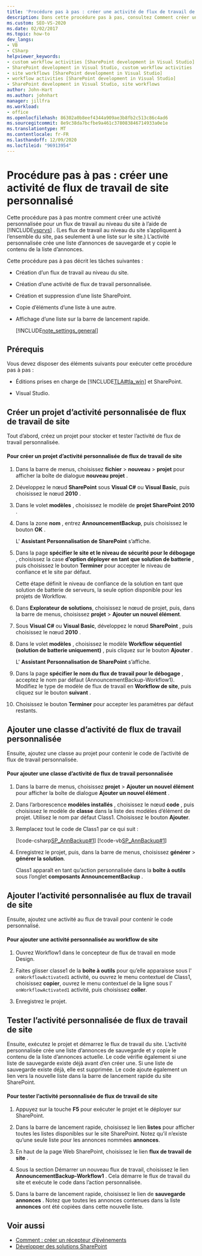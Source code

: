 ```yaml
---
title: 'Procédure pas à pas : créer une activité de flux de travail de site personnalisée | Microsoft Docs'
description: Dans cette procédure pas à pas, consultez Comment créer une activité personnalisée pour un flux de travail SharePoint au niveau du site à l’aide de Visual Studio.
ms.custom: SEO-VS-2020
ms.date: 02/02/2017
ms.topic: how-to
dev_langs:
- VB
- CSharp
helpviewer_keywords:
- custom workflow activities [SharePoint development in Visual Studio]
- SharePoint development in Visual Studio, custom workflow activities
- site workflows [SharePoint development in Visual Studio]
- workflow activities [SharePoint development in Visual Studio]
- SharePoint development in Visual Studio, site workflows
author: John-Hart
ms.author: johnhart
manager: jillfra
ms.workload:
- office
ms.openlocfilehash: 86302a0b8eef4344a909ae3b8fb2c513c86c4ad6
ms.sourcegitcommit: 8e9c38da7bcfbe9a461c378083846714933a0e1e
ms.translationtype: MT
ms.contentlocale: fr-FR
ms.lasthandoff: 12/09/2020
ms.locfileid: "96913954"
---
```

# <a name="walkthrough-create-a-custom-site-workflow-activity"></a>Procédure pas à pas : créer une activité de flux de travail de site personnalisé
  Cette procédure pas à pas montre comment créer une activité personnalisée pour un flux de travail au niveau du site à l’aide de [!INCLUDE[vsprvs](../sharepoint/includes/vsprvs-md.md)] . (Les flux de travail au niveau du site s’appliquent à l’ensemble du site, pas seulement à une liste sur le site.) L’activité personnalisée crée une liste d’annonces de sauvegarde et y copie le contenu de la liste d’annonces.

 Cette procédure pas à pas décrit les tâches suivantes :

- Création d’un flux de travail au niveau du site.

- Création d’une activité de flux de travail personnalisée.

- Création et suppression d’une liste SharePoint.

- Copie d’éléments d’une liste à une autre.

- Affichage d’une liste sur la barre de lancement rapide.

  [!INCLUDE[note_settings_general](../sharepoint/includes/note-settings-general-md.md)]

## <a name="prerequisites"></a>Prérequis
 Vous devez disposer des éléments suivants pour exécuter cette procédure pas à pas :

- Éditions prises en charge de [!INCLUDE[TLA#tla_win](../sharepoint/includes/tlasharptla-win-md.md)] et SharePoint.

- Visual Studio.

## <a name="create-a-site-workflow-custom-activity-project"></a>Créer un projet d’activité personnalisée de flux de travail de site
 Tout d’abord, créez un projet pour stocker et tester l’activité de flux de travail personnalisée.

#### <a name="to-create-a-site-workflow-custom-activity-project"></a>Pour créer un projet d’activité personnalisée de flux de travail de site

1. Dans la barre de menus, choisissez **fichier**  >  **nouveau**  >  **projet** pour afficher la boîte de dialogue **nouveau projet** .

2. Développez le nœud **SharePoint** sous **Visual C#** ou **Visual Basic**, puis choisissez le nœud **2010** .

3. Dans le volet **modèles** , choisissez le modèle de **projet SharePoint 2010** .

4. Dans la zone **nom** , entrez **AnnouncementBackup**, puis choisissez le bouton **OK** .

     L' **Assistant Personnalisation de SharePoint** s’affiche.

5. Dans la page **spécifier le site et le niveau de sécurité pour le débogage** , choisissez la case **d’option déployer en tant que solution de batterie** , puis choisissez le bouton **Terminer** pour accepter le niveau de confiance et le site par défaut.

     Cette étape définit le niveau de confiance de la solution en tant que solution de batterie de serveurs, la seule option disponible pour les projets de Workflow.

6. Dans **Explorateur de solutions**, choisissez le nœud de projet, puis, dans la barre de menus, choisissez **projet**  >  **Ajouter un nouvel élément**.

7. Sous **Visual C#** ou **Visual Basic**, développez le nœud **SharePoint** , puis choisissez le nœud **2010** .

8. Dans le volet **modèles** , choisissez le modèle **Workflow séquentiel (solution de batterie uniquement)** , puis cliquez sur le bouton **Ajouter** .

     L' **Assistant Personnalisation de SharePoint** s’affiche.

9. Dans la page **spécifier le nom du flux de travail pour le débogage** , acceptez le nom par défaut (AnnouncementBackup-Workflow1). Modifiez le type de modèle de flux de travail en **Workflow de site**, puis cliquez sur le bouton **suivant** .

10. Choisissez le bouton **Terminer** pour accepter les paramètres par défaut restants.

## <a name="add-a-custom-workflow-activity-class"></a>Ajouter une classe d’activité de flux de travail personnalisée
 Ensuite, ajoutez une classe au projet pour contenir le code de l’activité de flux de travail personnalisée.

#### <a name="to-add-a-custom-workflow-activity-class"></a>Pour ajouter une classe d’activité de flux de travail personnalisée

1. Dans la barre de menus, choisissez **projet**  >  **Ajouter un nouvel élément** pour afficher la boîte de dialogue **Ajouter un nouvel élément** .

2. Dans l’arborescence **modèles installés** , choisissez le nœud **code** , puis choisissez le modèle de **classe** dans la liste des modèles d’élément de projet. Utilisez le nom par défaut Class1. Choisissez le bouton **Ajouter**.

3. Remplacez tout le code de Class1 par ce qui suit :

     [!code-csharp[SP_AnnBackup#1](../sharepoint/codesnippet/CSharp/announcementbackup/class1.cs#1)]
     [!code-vb[SP_AnnBackup#1](../sharepoint/codesnippet/VisualBasic/announcementbackupvb/class1.vb#1)]

4. Enregistrez le projet, puis, dans la barre de menus, choisissez **générer**  >  **générer la solution**.

     Class1 apparaît en tant qu’action personnalisée dans la **boîte à outils** sous l’onglet **composants AnnouncementBackup** .

## <a name="add-the-custom-activity-to-the-site-workflow"></a>Ajouter l’activité personnalisée au flux de travail de site
 Ensuite, ajoutez une activité au flux de travail pour contenir le code personnalisé.

#### <a name="to-add-a-custom-activity-to-the-site-workflow"></a>Pour ajouter une activité personnalisée au workflow de site

1. Ouvrez Workflow1 dans le concepteur de flux de travail en mode Design.

2. Faites glisser classe1 de la **boîte à outils** pour qu’elle apparaisse sous l' `onWorkflowActivated1` activité, ou ouvrez le menu contextuel de Class1, choisissez **copier**, ouvrez le menu contextuel de la ligne sous l' `onWorkflowActivated1` activité, puis choisissez **coller**.

3. Enregistrez le projet.

## <a name="test-the-site-workflow-custom-activity"></a>Tester l’activité personnalisée de flux de travail de site
 Ensuite, exécutez le projet et démarrez le flux de travail du site. L’activité personnalisée crée une liste d’annonces de sauvegarde et y copie le contenu de la liste d’annonces actuelle. Le code vérifie également si une liste de sauvegarde existe déjà avant d’en créer une. Si une liste de sauvegarde existe déjà, elle est supprimée. Le code ajoute également un lien vers la nouvelle liste dans la barre de lancement rapide du site SharePoint.

#### <a name="to-test-the-site-workflow-custom-activity"></a>Pour tester l’activité personnalisée de flux de travail de site

1. Appuyez sur la touche **F5** pour exécuter le projet et le déployer sur SharePoint.

2. Dans la barre de lancement rapide, choisissez le lien **listes** pour afficher toutes les listes disponibles sur le site SharePoint. Notez qu’il n’existe qu’une seule liste pour les annonces nommées **annonces**.

3. En haut de la page Web SharePoint, choisissez le lien **flux de travail de site** .

4. Sous la section Démarrer un nouveau flux de travail, choisissez le lien **AnnouncementBackup-Workflow1** . Cela démarre le flux de travail du site et exécute le code dans l’action personnalisée.

5. Dans la barre de lancement rapide, choisissez le lien de **sauvegarde annonces** . Notez que toutes les annonces contenues dans la liste **annonces** ont été copiées dans cette nouvelle liste.

## <a name="see-also"></a>Voir aussi
- [Comment : créer un récepteur d’événements](../sharepoint/how-to-create-an-event-receiver.md)
- [Développer des solutions SharePoint](../sharepoint/developing-sharepoint-solutions.md)
